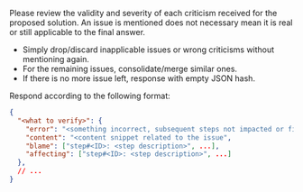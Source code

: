Please review the validity and severity of each criticism received for the proposed solution. An issue is mentioned 
does not necessary mean it is real or still applicable to the final answer.

* Simply drop/discard inapplicable issues or wrong criticisms without mentioning again.
* For the remaining issues, consolidate/merge similar ones.
* If there is no more issue left, response with empty JSON hash.

Respond according to the following format:

```json
{
  "<what to verify>": {
    "error": "<something incorrect, subsequent steps not impacted or fixable>", 
    "content": "<content snippet related to the issue",
    "blame": ["step#<ID>: <step description>", ...],
    "affecting": ["step#<ID>: <step description>", ...]
  },
  // ...
}
```
